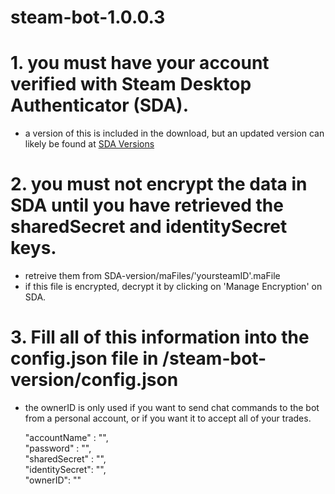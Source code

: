 # steam-bot-1.0.0.3

# 1. you must have your account verified with Steam Desktop Authenticator (SDA).
  - a version of this is included in the download, but an updated version can likely be found at [SDA Versions](https://github.com/Jessecar96/SteamDesktopAuthenticator/releases)

# 2. you must not encrypt the data in SDA until you have retrieved the sharedSecret and identitySecret keys.
  - retreive them from SDA-version/maFiles/'yoursteamID'.maFile
  - if this file is encrypted, decrypt it by clicking on 'Manage Encryption' on SDA.
  
# 3. Fill all of this information into the config.json file in /steam-bot-version/config.json
- the ownerID is only used if you want to send chat commands to the bot from a personal account, or if you want it to accept all of your trades.


    "accountName" : "",\
    "password" : "",\
    "sharedSecret" : "",\
    "identitySecret": "",\
    "ownerID": ""
    

